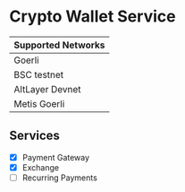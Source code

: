 # Crypto Wallet Service

| Supported Networks |
| ------------------ |
| Goerli             |
| BSC testnet        |
| AltLayer Devnet    |
| Metis Goerli       |

## Services

- [x] Payment Gateway
- [x] Exchange
- [ ] Recurring Payments
